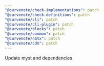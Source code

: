 ```yaml
---
"@curvenote/check-implementations": patch
"@curvenote/check-definitions": patch
"@curvenote/cli": patch
"@curvenote/cli-plugin": patch
"@curvenote/blocks": patch
"@curvenote/common": patch
"@curvenote/nbtx": patch
"@curvenote/cdn": patch
---
```


Update myst and dependencies
